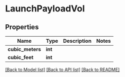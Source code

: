 # LaunchPayloadVol

## Properties
Name | Type | Description | Notes
------------ | ------------- | ------------- | -------------
**cubic_meters** | **int** |  | 
**cubic_feet** | **int** |  | 

[[Back to Model list]](../README.md#documentation-for-models) [[Back to API list]](../README.md#documentation-for-api-endpoints) [[Back to README]](../README.md)


